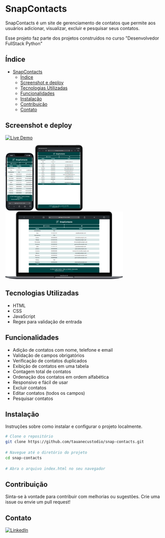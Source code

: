 # SnapContacts
SnapContacts é um site de gerenciamento de contatos que permite aos usuários adicionar, visualizar, excluir e pesquisar seus contatos.

Esse projeto faz parte dos projetos construídos no curso "Desenvolvedor FullStack Python"

## Índice

- [SnapContacts](#snapcontacts)
  - [Índice](#índice)
  - [Screenshot e deploy](#screenshot-e-deploy)
  - [Tecnologias Utilizadas](#tecnologias-utilizadas)
  - [Funcionalidades](#funcionalidades)
  - [Instalação](#instalação)
  - [Contribuição](#contribuição)
  - [Contato](#contato)

## Screenshot e deploy
[![Live Demo](https://img.shields.io/badge/Live%20Demo-View%20Site-brightgreen)](https://snap-contacts.vercel.app/)

<img src="./screenshot/iphone-13-pro-127.0.0.1.png" alt="screenshot do projeto em um iphone" width="90" />
<img src="./screenshot/ipad-pro-11-127.0.0.1.png" alt="screenshot do projeto em um ipad" width="150" />
<img src="./screenshot/macbook-air-127.0.0.1.png" alt="screenshot do projeto em um macbook" width="370" />

## Tecnologias Utilizadas

- HTML
- CSS
- JavaScript
- Regex para validação de entrada

## Funcionalidades

- Adição de contatos com nome, telefone e email
- Validação de campos obrigatórios
- Verificação de contatos duplicados
- Exibição de contatos em uma tabela
- Contagem total de contatos
- Ordenação dos contatos em ordem alfabética
- Responsivo e fácil de usar
- Excluir contatos
- Editar contatos (todos os campos)
- Pesquisar contatos

## Instalação

Instruções sobre como instalar e configurar o projeto localmente.

```bash
# Clone o repositório
git clone https://github.com/tauanecustodio/snap-contacts.git

# Navegue até o diretório do projeto
cd snap-contacts

# Abra o arquivo index.html no seu navegador

```

## Contribuição

Sinta-se à vontade para contribuir com melhorias ou sugestões. Crie uma issue ou envie um pull request!

## Contato

[![LinkedIn](https://img.shields.io/badge/LinkedIn-blue?style=for-the-badge&logo=linkedin)](https://www.linkedin.com/in/tauanecustodio/)
